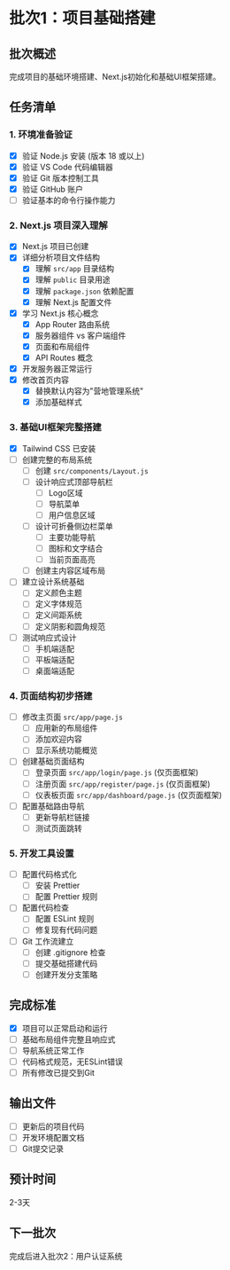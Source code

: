 # 批次1：项目基础搭建

## 批次概述
完成项目的基础环境搭建、Next.js初始化和基础UI框架搭建。

## 任务清单

### 1. 环境准备验证
- [x] 验证 Node.js 安装 (版本 18 或以上)
- [x] 验证 VS Code 代码编辑器
- [x] 验证 Git 版本控制工具
- [x] 验证 GitHub 账户
- [ ] 验证基本的命令行操作能力

### 2. Next.js 项目深入理解
- [x] Next.js 项目已创建
- [x] 详细分析项目文件结构
  - [x] 理解 `src/app` 目录结构
  - [x] 理解 `public` 目录用途
  - [x] 理解 `package.json` 依赖配置
  - [x] 理解 Next.js 配置文件
- [x] 学习 Next.js 核心概念
  - [x] App Router 路由系统
  - [x] 服务器组件 vs 客户端组件
  - [x] 页面和布局组件
  - [x] API Routes 概念
- [x] 开发服务器正常运行
- [x] 修改首页内容
  - [x] 替换默认内容为"营地管理系统"
  - [x] 添加基础样式

### 3. 基础UI框架完整搭建
- [x] Tailwind CSS 已安装
- [ ] 创建完整的布局系统
  - [ ] 创建 `src/components/Layout.js`
  - [ ] 设计响应式顶部导航栏
    - [ ] Logo区域
    - [ ] 导航菜单
    - [ ] 用户信息区域
  - [ ] 设计可折叠侧边栏菜单
    - [ ] 主要功能导航
    - [ ] 图标和文字结合
    - [ ] 当前页面高亮
  - [ ] 创建主内容区域布局
- [ ] 建立设计系统基础
  - [ ] 定义颜色主题
  - [ ] 定义字体规范
  - [ ] 定义间距系统
  - [ ] 定义阴影和圆角规范
- [ ] 测试响应式设计
  - [ ] 手机端适配
  - [ ] 平板端适配
  - [ ] 桌面端适配

### 4. 页面结构初步搭建
- [ ] 修改主页面 `src/app/page.js`
  - [ ] 应用新的布局组件
  - [ ] 添加欢迎内容
  - [ ] 显示系统功能概览
- [ ] 创建基础页面结构
  - [ ] 登录页面 `src/app/login/page.js` (仅页面框架)
  - [ ] 注册页面 `src/app/register/page.js` (仅页面框架)
  - [ ] 仪表板页面 `src/app/dashboard/page.js` (仅页面框架)
- [ ] 配置基础路由导航
  - [ ] 更新导航栏链接
  - [ ] 测试页面跳转

### 5. 开发工具设置
- [ ] 配置代码格式化
  - [ ] 安装 Prettier
  - [ ] 配置 Prettier 规则
- [ ] 配置代码检查
  - [ ] 配置 ESLint 规则
  - [ ] 修复现有代码问题
- [ ] Git 工作流建立
  - [ ] 创建 .gitignore 检查
  - [ ] 提交基础搭建代码
  - [ ] 创建开发分支策略

## 完成标准
- [x] 项目可以正常启动和运行
- [ ] 基础布局组件完整且响应式
- [ ] 导航系统正常工作
- [ ] 代码格式规范，无ESLint错误
- [ ] 所有修改已提交到Git

## 输出文件
- [ ] 更新后的项目代码
- [ ] 开发环境配置文档
- [ ] Git提交记录

## 预计时间
2-3天

## 下一批次
完成后进入批次2：用户认证系统